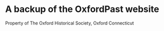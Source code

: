 # A backup of the OxfordPast website

Property of The Oxford Historical Society, Oxford Connecticut

